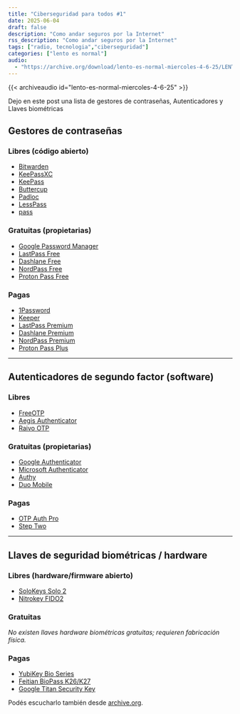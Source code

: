 ```yaml
---
title: "Ciberseguridad para todos #1"
date: 2025-06-04
draft: false
description: "Como andar seguros por la Internet"
rss_description: "Como andar seguros por la Internet"
tags: ["radio, tecnologia","ciberseguridad"]
categories: ["lento es normal"]
audio:
  - "https://archive.org/download/lento-es-normal-miercoles-4-6-25/LENTO_ES_NORMAL_MIERCOLES-4-6-25.mp3"
---
```



{{< archiveaudio id="lento-es-normal-miercoles-4-6-25" >}}

Dejo en este post una lista de gestores de contraseñas, Autenticadores y Llaves biométricas

<!--more-->

## Gestores de contraseñas

### Libres (código abierto)

- [Bitwarden](https://bitwarden.com/)
- [KeePassXC](https://keepassxc.org/) 
- [KeePass](https://keepass.info/) 
- [Buttercup](https://buttercup.pw/) 
- [Padloc](https://padloc.app/) 
- [LessPass](https://lesspass.com/) 
- [pass](https://www.passwordstore.org/) 

### Gratuitas (propietarias)

- [Google Password Manager](https://passwords.google.com/) 
- [LastPass Free](https://www.lastpass.com/) 
- [Dashlane Free](https://www.dashlane.com/) 
- [NordPass Free](https://nordpass.com/) 
- [Proton Pass Free](https://proton.me/pass) 

### Pagas

- [1Password](https://1password.com/) 
- [Keeper](https://www.keepersecurity.com/) 
- [LastPass Premium](https://www.lastpass.com/) 
- [Dashlane Premium](https://www.dashlane.com/) 
- [NordPass Premium](https://nordpass.com/plans/) 
- [Proton Pass Plus](https://proton.me/pass) 

---

## Autenticadores de segundo factor (software)

### Libres

- [FreeOTP](https://fedoramagazine.org/freeotp-an-open-source-solution-for-authentication-soft-tokens/) 
- [Aegis Authenticator](https://getaegis.app/) 
- [Raivo OTP](https://github.com/raivo-otp/ios-application) 

### Gratuitas (propietarias)

- [Google Authenticator](https://play.google.com/store/apps/details?id=com.google.android.apps.authenticator2) 
- [Microsoft Authenticator](https://www.microsoft.com/en-us/security/mobile-authenticator-app) 
- [Authy](https://authy.com/) 
- [Duo Mobile](https://apps.apple.com/us/app/duo-mobile/id422663827) 

### Pagas

- [OTP Auth Pro](https://apps.apple.com/us/app/otp-auth/id659877384) 
- [Step Two](https://steptwo.app/) 

---

## Llaves de seguridad biométricas / hardware

### Libres (hardware/firmware abierto)

- [SoloKeys Solo 2](https://solokeys.com/)
- [Nitrokey FIDO2](https://shop.nitrokey.com/shop/nkfi2-nitrokey-fido2-55) 

### Gratuitas

_No existen llaves hardware biométricas gratuitas; requieren fabricación física._

### Pagas

- [YubiKey Bio Series](https://www.yubico.com/products/yubikey-bio-series/) 
- [Feitian BioPass K26/K27](https://www.ftsafe.com/Products/FIDO/Bio) 
- [Google Titan Security Key](https://store.google.com/product/titan_security_key) 




Podés escucharlo también desde [archive.org](https://archive.org/details/lento-es-normal-miercoles-4-6-25).


